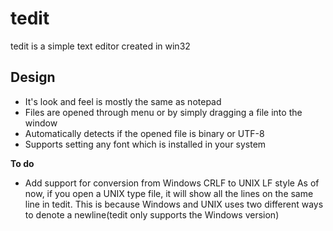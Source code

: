 # tedit
tedit is a simple text editor created in win32

## Design
* It's look and feel is mostly the same as notepad
* Files are opened through menu or by simply dragging a file into the window
* Automatically detects if the opened file is binary or UTF-8
* Supports setting any font which is installed in your system

**To do**
* Add support for conversion from Windows CRLF to UNIX LF style
As of now, if you open a UNIX type file, it will show all the lines on the same line in tedit.
This is because Windows and UNIX uses two different ways to denote a newline(tedit only supports the Windows version)